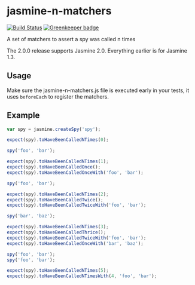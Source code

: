 jasmine-n-matchers
==================

[![Build Status](https://travis-ci.org/intel-hpdd/jasmine-n-matchers.svg?branch=master)](https://travis-ci.org/intel-hpdd/jasmine-n-matchers)
[![Greenkeeper badge](https://badges.greenkeeper.io/intel-hpdd/jasmine-n-matchers.svg)](https://greenkeeper.io/)

A set of matchers to assert a spy was called n times

The 2.0.0 release supports Jasmine 2.0. Everything earlier is for Jasmine 1.3.

## Usage

Make sure the jasmine-n-matchers.js file is executed early in your tests, it uses `beforeEach` to register the matchers.

## Example

```javascript
var spy = jasmine.createSpy('spy');

expect(spy).toHaveBeenCalledNTimes(0);

spy('foo', 'bar');

expect(spy).toHaveBeenCalledNTimes(1);
expect(spy).toHaveBeenCalledOnce();
expect(spy).toHaveBeenCalledOnceWith('foo', 'bar');

spy('foo', 'bar');

expect(spy).toHaveBeenCalledNTimes(2);
expect(spy).toHaveBeenCalledTwice();
expect(spy).toHaveBeenCalledTwiceWith('foo', 'bar');

spy('bar', 'baz');

expect(spy).toHaveBeenCalledNTimes(3);
expect(spy).toHaveBeenCalledThrice();
expect(spy).toHaveBeenCalledTwiceWith('foo', 'bar');
expect(spy).toHaveBeenCalledOnceWith('bar', 'baz');

spy('foo', 'bar');
spy('foo', 'bar');

expect(spy).toHaveBeenCalledNTimes(5);
expect(spy).toHaveBeenCalledNTimesWith(4, 'foo', 'bar');
